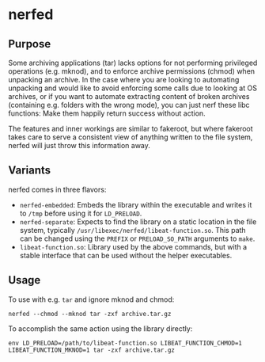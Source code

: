 nerfed
======

Purpose
-------
Some archiving applications (tar) lacks options for not performing privileged
operations (e.g. mknod), and to enforce archive permissions (chmod) when
unpacking an archive. In the case where you are looking to automating unpacking
and would like to avoid enforcing some calls due to looking at OS archives, or
if you want to automate extracting content of broken archives (containing e.g.
folders with the wrong mode), you can just nerf these libc functions: Make them
happily return success without action.

The features and inner workings are similar to fakeroot, but where fakeroot
takes care to serve a consistent view of anything written to the file system,
nerfed will just throw this information away.

Variants
--------
nerfed comes in three flavors:
- `nerfed-embedded`: Embeds the library within the executable and writes it
  to `/tmp` before using it for `LD_PRELOAD`.
- `nerfed-separate`: Expects to find the library on a static location in the
  file system, typically `/usr/libexec/nerfed/libeat-function.so`. This path
  can be changed using the `PREFIX` or `PRELOAD_SO_PATH` arguments to `make`.
- `libeat-function.so`: Library used by the above commands, but with a stable
  interface that can be used without the helper executables.

Usage
-----
To use with e.g. `tar` and ignore mknod and chmod:
```
nerfed --chmod --mknod tar -zxf archive.tar.gz
```

To accomplish the same action using the library directly:
```
env LD_PRELOAD=/path/to/libeat-function.so LIBEAT_FUNCTION_CHMOD=1 LIBEAT_FUNCTION_MKNOD=1 tar -zxf archive.tar.gz
```
